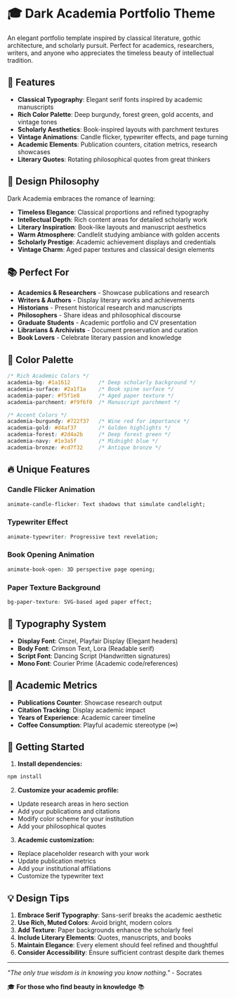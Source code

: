 # 🎓 Dark Academia Portfolio Theme

An elegant portfolio template inspired by classical literature, gothic architecture, and scholarly pursuit. Perfect for academics, researchers, writers, and anyone who appreciates the timeless beauty of intellectual tradition.

## 🌟 Features

- **Classical Typography**: Elegant serif fonts inspired by academic manuscripts
- **Rich Color Palette**: Deep burgundy, forest green, gold accents, and vintage tones
- **Scholarly Aesthetics**: Book-inspired layouts with parchment textures
- **Vintage Animations**: Candle flicker, typewriter effects, and page turning
- **Academic Elements**: Publication counters, citation metrics, research showcases
- **Literary Quotes**: Rotating philosophical quotes from great thinkers

## 🎨 Design Philosophy

Dark Academia embraces the romance of learning:

- **Timeless Elegance**: Classical proportions and refined typography
- **Intellectual Depth**: Rich content areas for detailed scholarly work
- **Literary Inspiration**: Book-like layouts and manuscript aesthetics
- **Warm Atmosphere**: Candlelit studying ambiance with golden accents
- **Scholarly Prestige**: Academic achievement displays and credentials
- **Vintage Charm**: Aged paper textures and classical design elements

## 📚 Perfect For

- **Academics & Researchers** - Showcase publications and research
- **Writers & Authors** - Display literary works and achievements
- **Historians** - Present historical research and manuscripts
- **Philosophers** - Share ideas and philosophical discourse
- **Graduate Students** - Academic portfolio and CV presentation
- **Librarians & Archivists** - Document preservation and curation
- **Book Lovers** - Celebrate literary passion and knowledge

## 🌈 Color Palette

```css
/* Rich Academic Colors */
academia-bg: #1a1612         /* Deep scholarly background */
academia-surface: #2a1f1a    /* Book spine surface */
academia-paper: #f5f1e8      /* Aged paper texture */
academia-parchment: #f9f6f0  /* Manuscript parchment */

/* Accent Colors */
academia-burgundy: #722f37   /* Wine red for importance */
academia-gold: #d4af37       /* Golden highlights */
academia-forest: #2d4a2b     /* Deep forest green */
academia-navy: #1e3a5f       /* Midnight blue */
academia-bronze: #cd7f32     /* Antique bronze */
```

## 🔥 Unique Features

### Candle Flicker Animation

```css
animate-candle-flicker: Text shadows that simulate candlelight;
```

### Typewriter Effect

```css
animate-typewriter: Progressive text revelation;
```

### Book Opening Animation

```css
animate-book-open: 3D perspective page opening;
```

### Paper Texture Background

```css
bg-paper-texture: SVG-based aged paper effect;
```

## 📖 Typography System

- **Display Font**: Cinzel, Playfair Display (Elegant headers)
- **Body Font**: Crimson Text, Lora (Readable serif)
- **Script Font**: Dancing Script (Handwritten signatures)
- **Mono Font**: Courier Prime (Academic code/references)

## 🎯 Academic Metrics

- **Publications Counter**: Showcase research output
- **Citation Tracking**: Display academic impact
- **Years of Experience**: Academic career timeline
- **Coffee Consumption**: Playful academic stereotype (∞)

## 🚀 Getting Started

1. **Install dependencies:**

```bash
npm install
```

2. **Customize your academic profile:**

- Update research areas in hero section
- Add your publications and citations
- Modify color scheme for your institution
- Add your philosophical quotes

3. **Academic customization:**

- Replace placeholder research with your work
- Update publication metrics
- Add your institutional affiliations
- Customize the typewriter text

## 💡 Design Tips

1. **Embrace Serif Typography**: Sans-serif breaks the academic aesthetic
2. **Use Rich, Muted Colors**: Avoid bright, modern colors
3. **Add Texture**: Paper backgrounds enhance the scholarly feel
4. **Include Literary Elements**: Quotes, manuscripts, and books
5. **Maintain Elegance**: Every element should feel refined and thoughtful
6. **Consider Accessibility**: Ensure sufficient contrast despite dark themes

---

_"The only true wisdom is in knowing you know nothing."_ - Socrates

🎓 **For those who find beauty in knowledge** 📚
